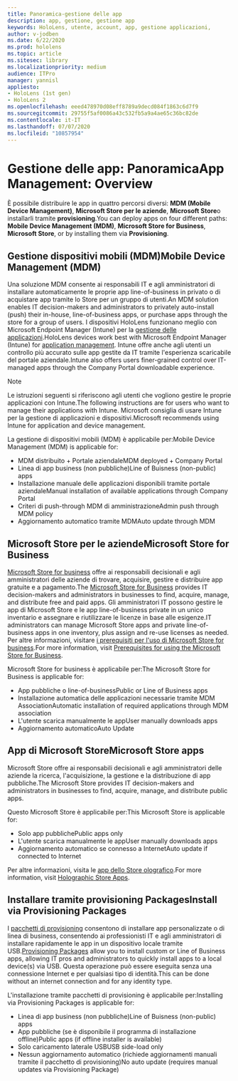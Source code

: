 ```yaml
---
title: Panoramica-gestione delle app
description: app, gestione, gestione app
keywords: HoloLens, utente, account, app, gestione applicazioni,
author: v-jodben
ms.date: 6/22/2020
ms.prod: hololens
ms.topic: article
ms.sitesec: library
ms.localizationpriority: medium
audience: ITPro
manager: yannisl
appliesto:
- HoloLens (1st gen)
- HoloLens 2
ms.openlocfilehash: eeed478970d08eff8789a9decd084f1863c6d7f9
ms.sourcegitcommit: 29755f5af0086a43c532fb5a9a4ae65c36bc82de
ms.contentlocale: it-IT
ms.lasthandoff: 07/07/2020
ms.locfileid: "10857954"
---
```

# <span data-ttu-id="50b0a-104">Gestione delle app: Panoramica</span><span class="sxs-lookup"><span data-stu-id="50b0a-104">App Management: Overview</span></span>

<span data-ttu-id="50b0a-105">È possibile distribuire le app in quattro percorsi diversi: **MDM (Mobile Device Management)**, **Microsoft Store per le aziende**, **Microsoft Store**o installarli tramite **provisioning**.</span><span class="sxs-lookup"><span data-stu-id="50b0a-105">You can deploy apps on four different paths: **Mobile Device Management (MDM)**, **Microsoft Store for Business**, **Microsoft Store**, or by installing them via **Provisioning**.</span></span> 

## <span data-ttu-id="50b0a-106">Gestione dispositivi mobili (MDM)</span><span class="sxs-lookup"><span data-stu-id="50b0a-106">Mobile Device Management (MDM)</span></span>

<span data-ttu-id="50b0a-107">Una soluzione MDM consente ai responsabili IT e agli amministratori di installare automaticamente le proprie app line-of-business in privato o di acquistare app tramite lo Store per un gruppo di utenti.</span><span class="sxs-lookup"><span data-stu-id="50b0a-107">An MDM solution enables IT decision-makers and administrators to privately auto-install (push) their in-house, line-of-business apps, or purchase apps through the store for a group of users.</span></span> <span data-ttu-id="50b0a-108">I dispositivi HoloLens funzionano meglio con Microsoft Endpoint Manager (Intune) per la [gestione delle applicazioni](app-deploy-intune.md).</span><span class="sxs-lookup"><span data-stu-id="50b0a-108">HoloLens devices work best with Microsoft Endpoint Manager (Intune) for [application management](app-deploy-intune.md).</span></span> <span data-ttu-id="50b0a-109">Intune offre anche agli utenti un controllo più accurato sulle app gestite da IT tramite l'esperienza scaricabile del portale aziendale.</span><span class="sxs-lookup"><span data-stu-id="50b0a-109">Intune also offers users finer-grained control over IT-managed apps through the Company Portal downloadable experience.</span></span>

> [!NOTE] 
> <span data-ttu-id="50b0a-110">Le istruzioni seguenti si riferiscono agli utenti che vogliono gestire le proprie applicazioni con Intune.</span><span class="sxs-lookup"><span data-stu-id="50b0a-110">The following instructions are for users who want to manage their applications with Intune.</span></span> <span data-ttu-id="50b0a-111">Microsoft consiglia di usare Intune per la gestione di applicazioni e dispositivi.</span><span class="sxs-lookup"><span data-stu-id="50b0a-111">Microsoft recommends using Intune for application and device management.</span></span>
    
<span data-ttu-id="50b0a-112">La gestione di dispositivi mobili (MDM) è applicabile per:</span><span class="sxs-lookup"><span data-stu-id="50b0a-112">Mobile Device Management (MDM) is applicable for:</span></span> 
* <span data-ttu-id="50b0a-113">MDM distribuito + Portale aziendale</span><span class="sxs-lookup"><span data-stu-id="50b0a-113">MDM deployed + Company Portal</span></span> 
* <span data-ttu-id="50b0a-114">Linea di app business (non pubbliche)</span><span class="sxs-lookup"><span data-stu-id="50b0a-114">Line of Buisness (non-public) apps</span></span>
* <span data-ttu-id="50b0a-115">Installazione manuale delle applicazioni disponibili tramite portale aziendale</span><span class="sxs-lookup"><span data-stu-id="50b0a-115">Manual installation of available applications through Company Portal</span></span>
* <span data-ttu-id="50b0a-116">Criteri di push-through MDM di amministrazione</span><span class="sxs-lookup"><span data-stu-id="50b0a-116">Admin push through MDM policy</span></span>
* <span data-ttu-id="50b0a-117">Aggiornamento automatico tramite MDM</span><span class="sxs-lookup"><span data-stu-id="50b0a-117">Auto update through MDM</span></span>

## <span data-ttu-id="50b0a-118">Microsoft Store per le aziende</span><span class="sxs-lookup"><span data-stu-id="50b0a-118">Microsoft Store for Business</span></span>

<span data-ttu-id="50b0a-119">[Microsoft Store for business](app-deploy-store-business.md) offre ai responsabili decisionali e agli amministratori delle aziende di trovare, acquisire, gestire e distribuire app gratuite e a pagamento.</span><span class="sxs-lookup"><span data-stu-id="50b0a-119">The [Microsoft Store for Business](app-deploy-store-business.md) provides IT decision-makers and administrators in businesses to find, acquire, manage, and distribute free and paid apps.</span></span> <span data-ttu-id="50b0a-120">Gli amministratori IT possono gestire le app di Microsoft Store e le app line-of-business private in un unico inventario e assegnare e riutilizzare le licenze in base alle esigenze.</span><span class="sxs-lookup"><span data-stu-id="50b0a-120">IT administrators can manage Microsoft Store apps and private line-of-business apps in one inventory, plus assign and re-use licenses as needed.</span></span> <span data-ttu-id="50b0a-121">Per altre informazioni, visitare [i prerequisiti per l'uso di Microsoft Store for business](https://docs.microsoft.com/microsoft-store/prerequisites-microsoft-store-for-business).</span><span class="sxs-lookup"><span data-stu-id="50b0a-121">For more information, visit [Prerequisites for using the Microsoft Store for Business](https://docs.microsoft.com/microsoft-store/prerequisites-microsoft-store-for-business).</span></span>
    
<span data-ttu-id="50b0a-122">Microsoft Store for business è applicabile per:</span><span class="sxs-lookup"><span data-stu-id="50b0a-122">The Microsoft Store for Business is applicable for:</span></span> 
* <span data-ttu-id="50b0a-123">App pubbliche o line-of-business</span><span class="sxs-lookup"><span data-stu-id="50b0a-123">Public or Line of Business apps</span></span>
* <span data-ttu-id="50b0a-124">Installazione automatica delle applicazioni necessarie tramite MDM Association</span><span class="sxs-lookup"><span data-stu-id="50b0a-124">Automatic installation of required applications through MDM association</span></span>
* <span data-ttu-id="50b0a-125">L'utente scarica manualmente le app</span><span class="sxs-lookup"><span data-stu-id="50b0a-125">User manually downloads apps</span></span>
* <span data-ttu-id="50b0a-126">Aggiornamento automatico</span><span class="sxs-lookup"><span data-stu-id="50b0a-126">Auto Update</span></span>

## <span data-ttu-id="50b0a-127">App di Microsoft Store</span><span class="sxs-lookup"><span data-stu-id="50b0a-127">Microsoft Store apps</span></span>

<span data-ttu-id="50b0a-128">Microsoft Store offre ai responsabili decisionali e agli amministratori delle aziende la ricerca, l'acquisizione, la gestione e la distribuzione di app pubbliche.</span><span class="sxs-lookup"><span data-stu-id="50b0a-128">The Microsoft Store provides IT decision-makers and administrators in businesses to find, acquire, manage, and distribute public apps.</span></span>
    
<span data-ttu-id="50b0a-129">Questo Microsoft Store è applicabile per:</span><span class="sxs-lookup"><span data-stu-id="50b0a-129">This Microsoft Store is applicable for:</span></span> 
* <span data-ttu-id="50b0a-130">Solo app pubbliche</span><span class="sxs-lookup"><span data-stu-id="50b0a-130">Public apps only</span></span>
* <span data-ttu-id="50b0a-131">L'utente scarica manualmente le app</span><span class="sxs-lookup"><span data-stu-id="50b0a-131">User manually downloads apps</span></span>
* <span data-ttu-id="50b0a-132">Aggiornamento automatico se connesso a Internet</span><span class="sxs-lookup"><span data-stu-id="50b0a-132">Auto update if connected to Internet</span></span>

<span data-ttu-id="50b0a-133">Per altre informazioni, visita le [app dello Store olografico](https://docs.microsoft.com/hololens/holographic-store-apps).</span><span class="sxs-lookup"><span data-stu-id="50b0a-133">For more information, visit [Holographic Store Apps](https://docs.microsoft.com/hololens/holographic-store-apps).</span></span>

## <span data-ttu-id="50b0a-134">Installare tramite provisioning Packages</span><span class="sxs-lookup"><span data-stu-id="50b0a-134">Install via Provisioning Packages</span></span>

<span data-ttu-id="50b0a-135">I [pacchetti di provisioning](app-deploy-provisioning-package.md) consentono di installare app personalizzate o di linea di business, consentendo ai professionisti IT e agli amministratori di installare rapidamente le app in un dispositivo locale tramite USB.</span><span class="sxs-lookup"><span data-stu-id="50b0a-135">[Provisioning Packages](app-deploy-provisioning-package.md) allow you to install custom or Line of Business apps, allowing IT pros and administrators to quickly install apps to a local device(s) via USB.</span></span> <span data-ttu-id="50b0a-136">Questa operazione può essere eseguita senza una connessione Internet e per qualsiasi tipo di identità.</span><span class="sxs-lookup"><span data-stu-id="50b0a-136">This can be done without an internet connection and for any identity type.</span></span>
    
<span data-ttu-id="50b0a-137">L'installazione tramite pacchetti di provisioning è applicabile per:</span><span class="sxs-lookup"><span data-stu-id="50b0a-137">Installing via Provisioning Packages is applicable for:</span></span> 
* <span data-ttu-id="50b0a-138">Linea di app business (non pubbliche)</span><span class="sxs-lookup"><span data-stu-id="50b0a-138">Line of Buisness (non-public) apps</span></span>
* <span data-ttu-id="50b0a-139">App pubbliche (se è disponibile il programma di installazione offline)</span><span class="sxs-lookup"><span data-stu-id="50b0a-139">Public apps (if offline installer is available)</span></span>
* <span data-ttu-id="50b0a-140">Solo caricamento laterale USB</span><span class="sxs-lookup"><span data-stu-id="50b0a-140">USB side-load only</span></span>
* <span data-ttu-id="50b0a-141">Nessun aggiornamento automatico (richiede aggiornamenti manuali tramite il pacchetto di provisioning)</span><span class="sxs-lookup"><span data-stu-id="50b0a-141">No auto update (requires manual updates via Provisioning Package)</span></span>
